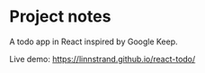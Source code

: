 # Project notes

A todo app in React inspired by Google Keep.

Live demo: https://linnstrand.github.io/react-todo/

